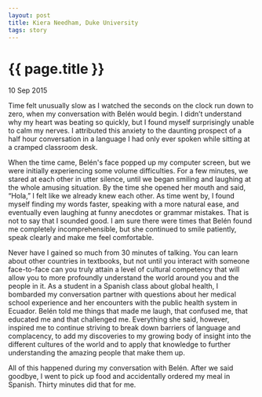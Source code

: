 ```yaml
---
layout: post
title: Kiera Needham, Duke University
tags: story
---
```


# {{ page.title }}

10 Sep 2015

Time felt unusually slow as I watched the seconds on the clock run down to zero, when my conversation with Belén would begin. I didn’t understand why my heart was beating so quickly, but I found myself surprisingly unable to calm my nerves. I attributed this anxiety to the daunting prospect of a half hour conversation in a language I had only ever spoken while sitting at a cramped classroom desk.

When the time came, Belén's face popped up my computer screen, but we were initially experiencing some volume difficulties. For a few minutes, we stared at each other in utter silence, until we began smiling and laughing at the whole amusing situation. By the time she opened her mouth and said, “Hola,” I felt like we already knew each other. As time went by, I found myself finding my words faster, speaking with a more natural ease, and eventually even laughing at funny anecdotes or grammar mistakes. That is not to say that I sounded good. I am sure there were times that Belén found me completely incomprehensible, but she continued to smile patiently, speak clearly and make me feel comfortable. 

Never have I gained so much from 30 minutes of talking. You can learn about other countries in textbooks, but not until you interact with someone face-to-face can you truly attain a level of cultural competency that will allow you to more profoundly understand the world around you and the people in it. As a student in a Spanish class about global health, I bombarded my conversation partner with questions about her medical school experience and her encounters with the public health system in Ecuador. Belén told me things that made me laugh, that confused me, that educated me and that challenged me. Everything she said, however, inspired me to continue striving to break down barriers of language and complacency, to add my discoveries to my growing body of insight into the different cultures of the world and to apply that knowledge to further understanding the amazing people that make them up.

All of this happened during my conversation with Belén. After we said goodbye, I went to pick up food and accidentally ordered my meal in Spanish. Thirty minutes did that for me.